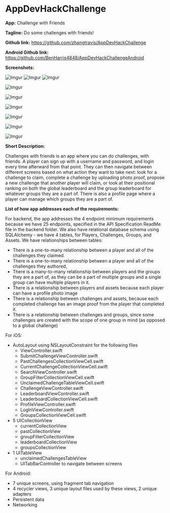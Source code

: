 # AppDevHackChallenge

**App:** Challenge with Friends

**Tagline:** Do some challenges with friends!

**Github link:** https://github.com/zhangtravis/AppDevHackChallenge

**Android Github link:** https://github.com/BenHarris4848/AppDevHackChallengeAndroid

**Screenshots:**
  
![Imgur](https://i.imgur.com/9AArBbPl.png)   ![Imgur](https://i.imgur.com/A2D6fSsl.png)    ![Imgur](https://i.imgur.com/A5wZrXql.png)




![Imgur](https://i.imgur.com/1eIB6C2m.png)

![Imgur](https://i.imgur.com/hxgcl4ym.png)

![Imgur](https://i.imgur.com/eJ4Y3nwm.png)

![Imgur](https://i.imgur.com/5gZ4nJum.png)

![Imgur](https://i.imgur.com/pT8vlnYm.png)

![Imgur](https://i.imgur.com/u2dEi8Lm.png)

**Short Description:**

Challenges with friends is an app where you can do challenges, with friends. 
A player can sign up with a username and password, and login every time afterward from that point. 
They can then navigate between different screens based on what action they want to take next: look 
for a challenge to claim, complete a challenge by uploading photo proof, propose a new challenge that 
another player will claim, or look at their positional ranking on both the global leaderboard and the group 
leaderboard for whatever groups they are a part of. There is also a profile page where a player can manage which 
groups they are a part of.

**List of how app addresses each of the requirements:**

For backend, the app addresses the 4 endpoint minimum requirements because we have 25 endpoints, specified in the API Specification ReadMe file in the backend folder. We also have relational database schema using SQLAlchemy - we have 4 tables, for Players, Challenges, Groups, and Assets. We have relationships between tables: 
- There is a one-to-many relationship between a player and all of the challenges they claimed. 
- There is a one-to-many relationship between a player and all of the challenges they authored, 
- There is a many-to-many relationship between players and the groups they are a part of, as they can be a part of multiple groups and a single group can have multiple players in it.
- There is a relationship between players and assets because each player can have a profile photo image
- There is a relationship between challenges and assets, because each completed challenge has an image proof from the player that completed it.
- There is a relationship between challenges and groups, since some challenges are created with the scope of one group in mind (as opposed to a global challenge)

For iOS: 
- AutoLayout using NSLayoutConstraint for the following files
	- ViewController.swift
	- SubmitChallengeViewController.swift
	- PastChallengesCollectionViewCell.swift
	- CurrentChallengeCollectionViewCell.swift
	- SearchViewController.swift
	- GroupFilterCollectionViewCell.swift
	- UnclaimedChallengeTableViewCell.swift
	- ChallengeViewController.swift
	- LeaderboardViewController.swift
	- LeaderboardCollectionViewCell.swift
	- ProfileViewController.swift
	- LogInViewController.swift
	- GroupsCollectionViewCell.swift
- 5 UICollectionView
	- currentCollectionView
	- pastCollectionView
	- groupFilterCollectionView
	- leaderboardCollectionView
	- groupsCollectionView
- 1 UITableView
	- unclaimedChallengesTableView
	- UITabBarController to navigate between screens

For Android:
- 7 unique screens, using fragment tab navigation
- 4 recycler views, 3 unique layout files used by these views, 2 unique adapters
- Persistent data 
- Networking

